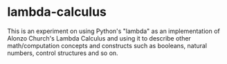 # lambda-calculus

This is an experiment on using Python's "lambda" as an implementation of Alonzo Church's Lambda Calculus and using it to describe other math/computation concepts and constructs such as booleans, natural numbers, control structures and so on.
